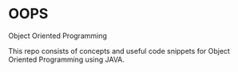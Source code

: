 # OOPS
Object Oriented Programming

This repo consists of concepts and useful code snippets for Object Oriented Programming using JAVA.
